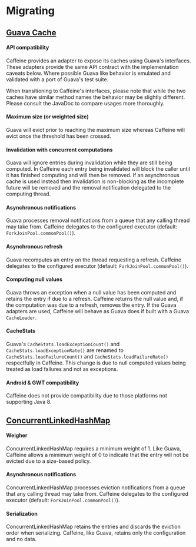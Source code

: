 # Migrating

## [Guava Cache](https://code.google.com/p/guava-libraries/wiki/CachesExplained)

#### API compatibility

Caffeine provides an adapter to expose its caches using Guava's interfaces. These adapters provide
the same API contract with the implementation caveats below. Where possible Guava like behavior is 
emulated and validated with a port of Guava's test suite.

When transitioning to Caffeine's interfaces, please note that while the two caches have similar
method names the behavior may be slightly different. Please consult the JavaDoc to compare usages
more thoroughly.

#### Maximum size (or weighted size)

Guava will evict prior to reaching the maximum size whereas Caffeine will evict once the threshold
has been crossed.

#### Invalidation with concurrent computations

Guava will ignore entries during invalidation while they are still being computed. In Caffeine
each entry being invalidated will block the caller until it has finished computing and will then
be removed. If an asynchronous cache is used instead then invalidation is non-blocking as the
incomplete future will be removed and the removal notification delegated to the computing thread.

#### Asynchronous notifications

Guava processes removal notifications from a queue that any calling thread may take from. Caffeine
delegates to the configured executor (default: `ForkJoinPool.commonPool()`).

#### Asynchronous refresh

Guava recomputes an entry on the thread requesting a refresh. Caffeine delegates to the configured
executor (default: `ForkJoinPool.commonPool()`).

#### Computing null values

Guava throws an exception when a null value has been computed and retains the entry if due to a
refresh. Caffeine returns the null value and, if the computation was due to a refresh, removes the
entry. If the Guava adapters are used, Caffeine will behave as Guava does if built with a Guava
`CacheLoader`.

#### CacheStats

Guava's `CacheStats.loadExceptionCount()` and `CacheStats.loadExceptionRate()` are renamed to
`CacheStats.loadFailureCount()` and `CacheStats.loadFailureRate()` respectfully in Caffeine. This
change is due to null computed values being treated as load failures and not as exceptions.

#### Android & GWT compatibility

Caffeine does not provide compatibility due to those platforms not supporting Java 8.

## [ConcurrentLinkedHashMap](https://code.google.com/p/concurrentlinkedhashmap/)

#### Weigher

ConcurrentLinkedHashMap requires a minimum weight of 1. Like Guava, Caffeine allows a mimimum 
weight of 0 to indicate that the entry will not be evicted due to a size-based policy.

#### Asynchronous notifications

ConcurrentLinkedHashMap processes eviction notifications from a queue that any calling thread may
take from. Caffeine delegates to the configured executor (default: `ForkJoinPool.commonPool()`).

#### Serialization

ConcurrentLinkedHashMap retains the entries and discards the eviction order when serializing.
Caffeine, like Guava, retains only the configuration and no data.
